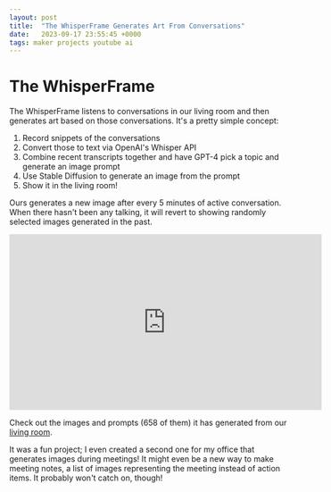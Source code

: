```yaml
---
layout: post
title:  "The WhisperFrame Generates Art From Conversations"
date:   2023-09-17 23:55:45 +0000
tags: maker projects youtube ai
---
```


# The WhisperFrame

The WhisperFrame listens to conversations in our living room and then generates art based on those conversations. It's a pretty simple concept:

1. Record snippets of the conversations
2. Convert those to text via OpenAI's Whisper API
3. Combine recent transcripts together and have GPT-4 pick a topic and generate an image prompt
5. Use Stable Diffusion to generate an image from the prompt
6. Show it in the living room!

Ours generates a new image after every 5 minutes of active conversation. When there hasn't been any talking, it will revert to showing randomly selected images generated in the past.

<iframe width="560" height="315" src="https://www.youtube.com/embed/PCUJBcXRGKw" title="YouTube video player" frameborder="0" allow="accelerometer; autoplay; clipboard-write; encrypted-media; gyroscope; picture-in-picture; web-share" allowfullscreen></iframe>

Check out the images and prompts (658 of them) it has generated from our <a href="https://whisperframe.morehavoc.com" target="_blank">living room</a>.

It was a fun project; I even created a second one for my office that generates images during meetings! It might even be a new way to make meeting notes, a list of images representing the meeting instead of action items. It probably won't catch on, though!